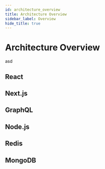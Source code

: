 ```yaml
---
id: architecture_overview
title: Architecture Overview
sidebar_label: Overview
hide_title: true
---
```


# Architecture Overview

asd

## React

## Next.js

## GraphQL

## Node.js

## Redis

## MongoDB
